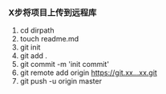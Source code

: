### X步将项目上传到远程库
1. cd dirpath
2. touch readme.md
3. git init
4. git add .
5. git commit -m 'init commit'
6. git remote add origin https://git.xx...xx.git
7. git push -u origin master

